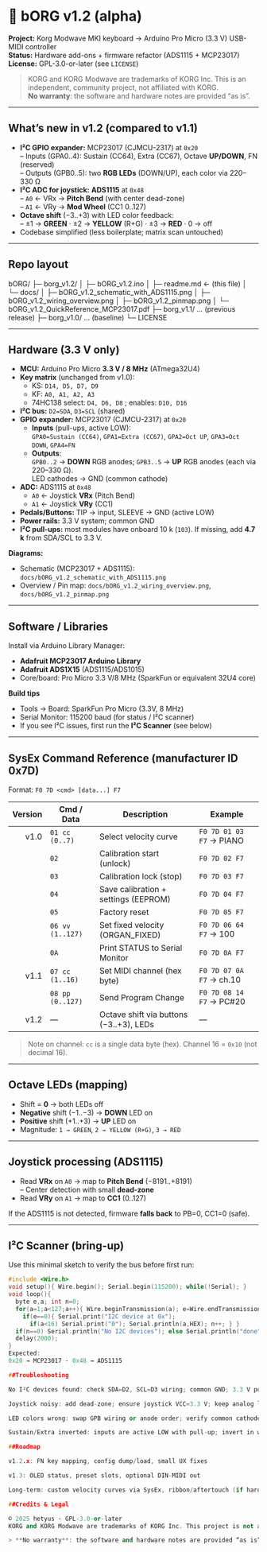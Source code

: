 # 🎹 bORG v1.2 (alpha)

**Project:** Korg Modwave MKI keyboard → Arduino Pro Micro (3.3 V) USB-MIDI controller  
**Status:** Hardware add-ons + firmware refactor (ADS1115 + MCP23017)  
**License:** GPL-3.0-or-later (see `LICENSE`)

> KORG and KORG Modwave are trademarks of KORG Inc. This is an independent, community project, not affiliated with KORG.  
> **No warranty**: the software and hardware notes are provided “as is”.

---

## What’s new in v1.2 (compared to v1.1)

- **I²C GPIO expander:** MCP23017 (CJMCU-2317) at `0x20`  
  – Inputs (GPA0..4): Sustain (CC64), Extra (CC67), Octave **UP/DOWN**, FN (reserved)  
  – Outputs (GPB0..5): two **RGB LEDs** (DOWN/UP), each color via 220–330 Ω  
- **I²C ADC for joystick:** **ADS1115** at `0x48`  
  – `A0` ← VRx → **Pitch Bend** (with center dead-zone)  
  – `A1` ← VRy → **Mod Wheel** (CC1 0..127)  
- **Octave shift** (−3..+3) with LED color feedback:  
  – ±1 → **GREEN** · ±2 → **YELLOW** (R+G) · ±3 → **RED** · 0 → off  
- Codebase simplified (less boilerplate; matrix scan untouched)

---

## Repo layout
bORG/
├─ borg_v1.2/
│ ├─ bORG_v1.2.ino
│ ├─ readme.md ← (this file)
│ └─ docs/
│ ├─ bORG_v1.2_schematic_with_ADS1115.png
│ ├─ bORG_v1.2_wiring_overview.png
│ ├─ bORG_v1.2_pinmap.png
│ └─ bORG_v1.2_QuickReference_MCP23017.pdf
├─ borg_v1.1/ … (previous release)
├─ borg_v1.0/ … (baseline)
└─ LICENSE


---

## Hardware (3.3 V only)

- **MCU:** Arduino Pro Micro **3.3 V / 8 MHz** (ATmega32U4)
- **Key matrix** (unchanged from v1.0):
  - KS: `D14, D5, D7, D9`
  - KF: `A0, A1, A2, A3`
  - 74HC138 select: `D4, D6, D8` ; enables: `D10, D16`
- **I²C bus:** `D2=SDA`, `D3=SCL` (shared)
- **GPIO expander:** MCP23017 (CJMCU-2317) at `0x20`
  - **Inputs** (pull-ups, active LOW):  
    `GPA0=Sustain (CC64)`, `GPA1=Extra (CC67)`, `GPA2=Oct UP`, `GPA3=Oct DOWN`, `GPA4=FN`
  - **Outputs**:  
    `GPB0..2` → **DOWN** RGB anodes; `GPB3..5` → **UP** RGB anodes (each via 220–330 Ω).  
    LED cathodes → GND (common cathode)
- **ADC:** ADS1115 at `0x48`
  - `A0` ← Joystick **VRx** (Pitch Bend)
  - `A1` ← Joystick **VRy** (CC1)
- **Pedals/Buttons:** TIP → input, SLEEVE → GND (active LOW)
- **Power rails:** 3.3 V system; common GND
- **I²C pull-ups:** most modules have onboard 10 k (`103`). If missing, add **4.7 k** from SDA/SCL to 3.3 V.

**Diagrams:**  
- Schematic (MCP23017 + ADS1115): `docs/bORG_v1.2_schematic_with_ADS1115.png`  
- Overview / Pin map: `docs/bORG_v1.2_wiring_overview.png`, `docs/bORG_v1.2_pinmap.png`

---

## Software / Libraries

Install via Arduino Library Manager:

- **Adafruit MCP23017 Arduino Library**
- **Adafruit ADS1X15** (ADS1115/ADS1015)
- Core/board: Pro Micro 3.3 V/8 MHz (SparkFun or equivalent 32U4 core)

**Build tips**
- Tools → Board: SparkFun Pro Micro (3.3V, 8 MHz)
- Serial Monitor: 115200 baud (for status / I²C scanner)
- If you see I²C issues, first run the **I²C Scanner** (see below)

---

## SysEx Command Reference (manufacturer ID 0x7D)

Format: `F0 7D <cmd> [data...] F7`

| Version | Cmd / Data           | Description                                | Example                          |
|--------:|----------------------|--------------------------------------------|----------------------------------|
| v1.0    | `01 cc (0..7)`       | Select velocity curve                      | `F0 7D 01 03 F7` → PIANO         |
|         | `02`                 | Calibration start (unlock)                  | `F0 7D 02 F7`                    |
|         | `03`                 | Calibration lock (stop)                     | `F0 7D 03 F7`                    |
|         | `04`                 | Save calibration + settings (EEPROM)        | `F0 7D 04 F7`                    |
|         | `05`                 | Factory reset                               | `F0 7D 05 F7`                    |
|         | `06 vv (1..127)`     | Set fixed velocity (ORGAN_FIXED)            | `F0 7D 06 64 F7` → 100           |
|         | `0A`                 | Print STATUS to Serial Monitor              | `F0 7D 0A F7`                    |
| v1.1    | `07 cc (1..16)`      | Set MIDI channel (hex byte)                 | `F0 7D 07 0A F7` → ch.10         |
|         | `08 pp (0..127)`     | Send Program Change                         | `F0 7D 08 14 F7` → PC#20         |
| v1.2    | —                    | Octave shift via buttons (−3..+3), LEDs     | —                                |

> Note on channel: `cc` is a single data byte (hex). Channel 16 = `0x10` (not decimal 16).

---

## Octave LEDs (mapping)

- Shift = **0** → both LEDs off  
- **Negative** shift (−1..−3) → **DOWN** LED on  
- **Positive** shift (+1..+3) → **UP** LED on  
- Magnitude: `1 → GREEN`, `2 → YELLOW (R+G)`, `3 → RED`

---

## Joystick processing (ADS1115)

- Read **VRx** on `A0` → map to **Pitch Bend** (−8191..+8191)  
  – Center detection with small **dead-zone**  
- Read **VRy** on `A1` → map to **CC1** (0..127)

If the ADS1115 is not detected, firmware **falls back** to PB=0, CC1=0 (safe).

---

## I²C Scanner (bring-up)

Use this minimal sketch to verify the bus before first run:

```cpp
#include <Wire.h>
void setup(){ Wire.begin(); Serial.begin(115200); while(!Serial); }
void loop(){
  byte e,a; int n=0;
  for(a=1;a<127;a++){ Wire.beginTransmission(a); e=Wire.endTransmission();
    if(e==0){ Serial.print("I2C device at 0x");
      if(a<16) Serial.print("0"); Serial.println(a,HEX); n++; } }
  if(n==0) Serial.println("No I2C devices"); else Serial.println("done");
  delay(2000);
}
Expected:
0x20 → MCP23017 · 0x48 → ADS1115

##Troubleshooting

No I²C devices found: check SDA=D2, SCL=D3 wiring; common GND; 3.3 V power; pull-ups (103 on modules).

Joystick noisy: add dead-zone; ensure joystick VCC=3.3 V; keep analog leads short; consider simple RC (e.g. 1 k + 100 nF) if szükséges.

LED colors wrong: swap GPB wiring or anode order; verify common cathode type.

Sustain/Extra inverted: inputs are active LOW with pull-up; invert in wiring (TIP to input, SLEEVE to GND).

##Roadmap

v1.2.x: FN key mapping, config dump/load, small UX fixes

v1.3: OLED status, preset slots, optional DIN-MIDI out

Long-term: custom velocity curves via SysEx, ribbon/aftertouch (if hardware allows)

##Credits & Legal

© 2025 hetyus · GPL-3.0-or-later
KORG and KORG Modwave are trademarks of KORG Inc. This project is not affiliated with KORG.

> **No warranty**: the software and hardware notes are provided “as is”.
